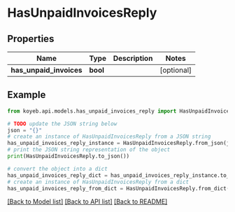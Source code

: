 # HasUnpaidInvoicesReply


## Properties

Name | Type | Description | Notes
------------ | ------------- | ------------- | -------------
**has_unpaid_invoices** | **bool** |  | [optional] 

## Example

```python
from koyeb.api.models.has_unpaid_invoices_reply import HasUnpaidInvoicesReply

# TODO update the JSON string below
json = "{}"
# create an instance of HasUnpaidInvoicesReply from a JSON string
has_unpaid_invoices_reply_instance = HasUnpaidInvoicesReply.from_json(json)
# print the JSON string representation of the object
print(HasUnpaidInvoicesReply.to_json())

# convert the object into a dict
has_unpaid_invoices_reply_dict = has_unpaid_invoices_reply_instance.to_dict()
# create an instance of HasUnpaidInvoicesReply from a dict
has_unpaid_invoices_reply_from_dict = HasUnpaidInvoicesReply.from_dict(has_unpaid_invoices_reply_dict)
```
[[Back to Model list]](../README.md#documentation-for-models) [[Back to API list]](../README.md#documentation-for-api-endpoints) [[Back to README]](../README.md)


